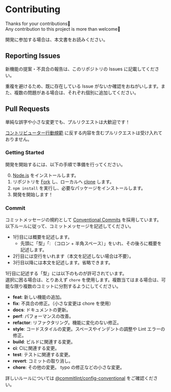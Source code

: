 # Contributing

Thanks for your contributions🙏  
Any contribution to this project is more than welcome🚀

開発に参加する場合は、本文書をお読みください。

## Reporting Issues

新機能の提案・不具合の報告は、このリポジトリの Issues に記載してください。

重複を避けるため、既に存在している Issue がないか確認をおねがいします。また、複数の問題がある場合は、それぞれ個別に追加してください。

## Pull Requests

単純な誤字や小さな変更でも、プルリクエストは大歓迎です！

[コントリビューター行動規範](./CODE_OF_CONDUCT.md) に反する内容を含むプルリクエストは受け入れておりません。

### Getting Started

開発を開始するには、以下の手順で準備を行ってください。

0. [Node.js](https://nodejs.org/) をインストールします。
1. リポジトリを [Fork](https://docs.github.com/ja/github/getting-started-with-github/fork-a-repo) し、ローカルへ [clone](https://docs.github.com/ja/github/creating-cloning-and-archiving-repositories/cloning-a-repository) します。
2. `npm install` を実行し、必要なパッケージをインストールします。
3. 開発を開始します！

### Commit

コミットメッセージの規約として [Conventional Commits](https://www.conventionalcommits.org/) を採用しています。以下ルールに従って、コミットメッセージを記述してください。

- 1行目には概要を記述します。
  - 先頭に「型」「: （コロン + 半角スペース）」をいれ、その後ろに概要を記述します。
- 2行目には空行をいれます（本文を記述しない場合は不要）。
- 3行目以降には本文を記述します。省略できます。

1行目に記述する「型」には以下のものが許可されています。  
選択に困る場合は、とりあえず `chore` を使用します。複数当てはまる場合は、可能な限り複数のコミットに分割するようにしてください。

- **feat**: 新しい機能の追加。
- **fix**: 不具合の修正。（小さな変更は chore を使用）
- **docs**: ドキュメントの更新。
- **perf**: パフォーマンスの改善。
- **refactor**: リファクタリング。機能に変化のない修正。
- **style**: コードスタイルの変更。スペースやインデントの調整や Lint エラーの修正。
- **build**: ビルドに関連する変更。
- **ci**: CIに関連する変更。
- **test**: テストに関連する変更。
- **revert**: コミットの取り消し。
- **chore**: その他の変更。 typo の修正などの小さな変更。

詳しいルールについては [@commitlint/config-conventional](https://github.com/conventional-changelog/commitlint/tree/master/%40commitlint/config-conventional) をご確認ください。
